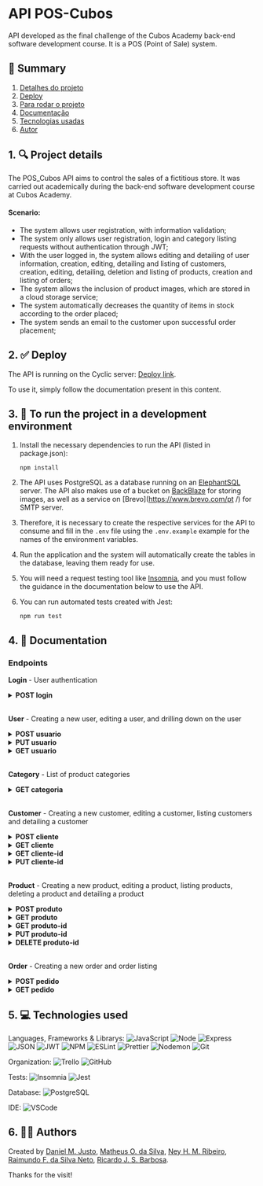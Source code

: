 # API POS-Cubos

API developed as the final challenge of the Cubos Academy back-end software development course. It is a POS (Point of Sale) system.

## 📜 Summary

1. [Detalhes do projeto](https://github.com/ricardobarbosadev/backend-challenge-module-05-sistema-pdv-b2b-ifood-t04#1--project-details)
2. [Deploy](https://github.com/ricardobarbosadev/backend-challenge-module-05-sistema-pdv-b2b-ifood-t04#2--deploy)
3. [Para rodar o projeto](https://github.com/ricardobarbosadev/backend-challenge-module-05-sistema-pdv-b2b-ifood-t04#3--to-run-the-project-in-a-development-environment)
4. [Documentação](https://github.com/ricardobarbosadev/backend-challenge-module-05-sistema-pdv-b2b-ifood-t04#4--documentation)
5. [Tecnologias usadas](https://github.com/ricardobarbosadev/backend-challenge-module-05-sistema-pdv-b2b-ifood-t04#5--technologies-used)
6. [Autor](https://github.com/ricardobarbosadev/backend-challenge-module-05-sistema-pdv-b2b-ifood-t04#6--authors)

## 1. 🔍 Project details

The POS_Cubos API aims to control the sales of a fictitious store. It was carried out academically during the back-end software development course at Cubos Academy.

#### Scenario:

- The system allows user registration, with information validation;
- The system only allows user registration, login and category listing requests without authentication through JWT;
- With the user logged in, the system allows editing and detailing of user information, creation, editing, detailing and listing of customers, creation, editing, detailing, deletion and listing of products, creation and listing of orders;
- The system allows the inclusion of product images, which are stored in a cloud storage service;
- The system automatically decreases the quantity of items in stock according to the order placed;
- The system sends an email to the customer upon successful order placement;

## 2. ✅ Deploy

The API is running on the Cyclic server: [Deploy link](https://neyvelopers.cyclic.app/).

To use it, simply follow the documentation present in this content.

## 3. 🔌 To run the project in a development environment

1. Install the necessary dependencies to run the API (listed in package.json):

   ```
   npm install
   ```

2. The API uses PostgreSQL as a database running on an [ElephantSQL](https://www.elephantsql.com/) server. The API also makes use of a bucket on [BackBlaze](https://www.backblaze.com/) for storing images, as well as a service on [Brevo](https://www.brevo.com/pt /) for SMTP server.

3. Therefore, it is necessary to create the respective services for the API to consume and fill in the `.env` file using the `.env.example` example for the names of the environment variables.

4. Run the application and the system will automatically create the tables in the database, leaving them ready for use.

5. You will need a request testing tool like [Insomnia](https://insomnia.rest/), and you must follow the guidance in the documentation below to use the API.

6. You can run automated tests created with Jest:
   ```
   npm run test
   ```

## 4. 📖 Documentation

### Endpoints

**Login** - User authentication <br/>

<details>
<summary><b>POST login</b></summary>

Log in with a user using `email` and `password`. Returns a JWT token to be used in requests.

**Request**

| **Name** | **Mandatory**   | **Type** | **Description**   |
| :------- | :-------------- | :------- | :---------------- |
| email    | yes             | `string` | User email        |
| senha    | yes             | `string` | User password     |

> **_NOTE:_** No need to send JWT Token via Authorization Header

Requisition Example:

```json
{
  "email": "fulano@email.com",
  "senha": "password"
}
```

**Response**

Success

```json
{
  "type": "Bearer",
  "token": "abcdefghijklmno.abcdefghijklmnopqrstuvwxyz.abcdefghijklmnop"
}
```

`status: 200` <br /><br /> Common errors

```json
{
  "message": "Invalid email and/or password."
}
```

`status: 401`

</details>
<br/>

**User** - Creating a new user, editing a user, and drilling down on the user <br/>

<details>
<summary><b>POST usuario</b></summary>

Create a user to be able to use the API.

**Request**

| **Name** | **Mandatory**   | **Type** | **Description**  |
| :------- | :-------------- | :------- | :--------------- |
| nome     | yes             | `string` | User name        |
| email    | yes             | `string` | User email       |
| senha    | yes             | `string` | User password    |

> **NOTE:_** No need to send JWT Token via Authorization Header.

Request example:

```json
{
  "nome": "Fulano",
  "email": "fulano@email.com",
  "senha": "password"
}
```

**Response**

Success

```json
{
  "id": 1,
  "nome": "Fulano",
  "email": "fulano@email.com"
}
```

`status: 201` <br /><br /> Common errors

```json
{
  "message": "Email already exists."
}
```

`status: 400`

```json
{
  "message": "The password must be at least 6 characters"
}
```

`status: 400`

</details>

<details>
<summary><b>PUT usuario</b></summary>

Edit a user. Only name and email can be edited (or just one of the two).

**Request**

| **Name** | **Mandatory**   | **Type** | **Description**  |
| :------- | :-------------- | :------- | :--------------- |
| nome     | yes             | `string` | User name        |
| email    | yes             | `string` | User email       |
| password | yes             | `string` | User password    |

> **_NOTA:_** It is necessary to send JWT Token via Authorization Header.

Request example:

```json
{
  "nome": "Fulano Editado",
  "email": "fulano.editado@email.com",
  "senha": "password"
}
```

**Response**

Success <br/> `no body returned for response` <br/> `status: 204` <br/><br/> Common errors

```json
{
  "message": "Email already in use"
}
```

`status: 400`

</details>

<details>
<summary><b>GET usuario</b></summary>

Detail a user. The `id` is automatically sent with the token..

**Request**

`It is not necessary to send data in the request`

> **Note:_** It is necessary to send JWT Token via Authorization Header.

**Response**

Success

```json
{
  "id": 1,
  "nome": "Fulano",
  "email": "fulano@email.com"
}
```

`status: 200` <br /> Common Errors

```json
{
  "message": "User not found."
}
```

`status: 404`

</details>
<br/>

**Category** - List of product categories <br/>

<details>
<summary><b>GET categoria</b></summary>

List categories.

**Request**

`It is not necessary to send data in the request`

> **NOTE:_** It is not necessary to send JWT Token via Authorization Header.

**Response**

Success

```json
[
  {
    "id": 1,
    "descricao": "Informática"
  },
  {
    "id": 2,
    "descricao": "Celulares"
  },
  {
    "id": 3,
    "descricao": "Beleza e Perfumaria"
  }
]
```

`status: 200`

Success without return

```json
[]
```

`status: 200` <br/>

</details>
<br/>

**Customer** - Creating a new customer, editing a customer, listing customers and detailing a customer <br/>

<details>
<summary><b>POST cliente</b></summary>

Creating a customer.

**Request**

| **Name** | **Mandatory**   | **Type** | **Description**               |
| :------- | :-------------- | :------- | :---------------------------- |
| nome     | yes             | `string` | User name                     |
| email    | yes             | `string` | User Email                    |
| cpf      | yes             | `string` | User CPF                      |
| cep      | no              | `string` | User's adress  cep            |
| rua      | no              | `string` | User's adress  street         |
| numero   | no              | `string` | User's adress number          |
| bairro   | no              | `string` | User's adress neighborhood    |
| cidade   | no              | `string` | User's adress city            |
| estado   | no              | `string` | User's adress state           |

> **NOTE:_** It is necessary to send JWT Token via Authorization Header.

Request example:

```json
{
  "nome": "Ciclano",
  "email": "ciclano@gmail.com",
  "cpf": "12345678911",
  "cep": "12345678",
  "rua": "Rua 1",
  "numero": "11-A",
  "bairro": "Bairro 1",
  "cidade": "Cidade 1",
  "estado": "Estado 1"
}
```

**Response**

Sucesso

```json
{
  "id": 3,
  "nome": "Ciclano",
  "email": "ciclano@gmail.com",
  "cpf": "12345678911",
  "cep": "12345678",
  "rua": "Rua 1",
  "numero": "11-A",
  "bairro": "Bairro 1",
  "cidade": "Cidade 1",
  "estado": "Estado 1"
}
```

`status: 201` <br /><br /> Common Errors

```json
{
  "message": "Client already exists."
}
```

`status: 400`

</details>

<details>
<summary><b>GET cliente</b></summary>

Listar clientes.

**Request**

`It is not necessary to send data in the request`

> **_NOTA:_** It is necessary to send JWT Token via Authorization Header.

**Response**

Success

```json
[
  {
    "id": 1,
    "nome": "Beltrano",
    "email": "beltrano@email.com",
    "cpf": "12345678910",
    "cep": null,
    "rua": null,
    "numero": null,
    "bairro": null,
    "cidade": null,
    "estado": null
  },
  {
    "id": 2,
    "nome": "Ciclano",
    "email": "ciclano@gmail.com",
    "cpf": "12345678911",
    "cep": "12345678",
    "rua": "Rua 1",
    "numero": "11-A",
    "bairro": "Bairro 1",
    "cidade": "Cidade 1",
    "estado": "Estado 1"
  }
]
```

`status: 200`

Success without return

```json
[]
```

`status: 200` <br/>

</details>

<details>
<summary><b>GET cliente-id</b></summary>

Detail a customer. The `id` must be sent in the url.

**Request**

| **Name** | **Mandatory**   | **Type** | **Description**                  |
| :------- | :-------------- | :------- | :------------------------------- |
| id       | yes             | `number` | **Send via route parameter** |

> **_NOTE:_** It is necessary to send JWT Token via Authorization Header.

**Response**

Success

```json
{
  "id": 2,
  "nome": "Ciclano",
  "email": "ciclano@gmail.com",
  "cpf": "12345678911",
  "cep": "12345678",
  "rua": "Rua 1",
  "numero": "11-A",
  "bairro": "Bairro 1",
  "cidade": "Cidade 1",
  "estado": "Estado 1"
}
```

`status: 200`

Common Errors

```json
{
  "message": "Client not found."
}
```

`status: 404`

</details>

<details>
<summary><b>PUT cliente-id</b></summary>

Change customer data. The `id` must be sent in the url.

**Request**

| **Name** | **Mandatory**   | **Type** | **Description**                  |
| :------- | :-------------- | :------- | :------------------------------- |
| id       | yes             | `number` | **Send via route parameter** |
| nome     | yes             | `string` | User name                        |
| email    | yes             | `string` | Email do User                    |
| cpf      | yes             | `string` | User CPF                         |
| cep      | no              | `string` | User's adress  cep               |
| rua      | no              | `string` | User's adress  street            |
| numero   | no              | `string` | User's adress number             |
| bairro   | no              | `string` | User's adress neighborhood       |
| cidade   | no              | `string` | User's adress city               |
| estado   | no              | `string` | User's adress state              |

> **_NOTA:_** It is necessary to send JWT Token via Authorization Header.

Request example:

```json
{
  "nome": "Ciclano Editado",
  "email": "ciclano.editado@gmail.com",
  "cpf": "12345678911",
  "cep": "12345678",
  "rua": "Rua 1",
  "numero": "11-A",
  "bairro": "Bairro 1",
  "cidade": "Cidade 1",
  "estado": "Estado 1"
}
```

**Response**

Sucesso <br/> `no body returned for response` <br/> `status: 204` <br/><br/>

Common Errors

```json
{
  "message": "Client not found."
}
```

`status: 404`

```json
{
  "message": "Email already exists."
}
```

`status: 400`

```json
{
  "message": "CPF already exists."
}
```

`status: 400`

</details>
<br/>

**Product** - Creating a new product, editing a product, listing products, deleting a product and detailing a product <br/>

<details>
<summary><b>POST produto</b></summary>

Criar um produto.

**Request**

| **Name**           | **Mandatory**   | **Type** | **Description**                |
| :----------------- | :-------------- | :------- | :----------------------------- |
| descricao          | yes             | `string` | Product Description            |
| quantidade_estoque | yes             | `number` | Quantity of items in stock     |
| valor              | yes             | `number` | Product value (in cents)       |
| categoria_id       | yes             | `number` | Product category id            |
| produto_imagem     | no              | `file`   | Product image file             |

> **_NOTE:_** It is necessary to send JWT Token via Authorization Header.

**Response**

Success

```json
{
  "id": 1,
  "descricao": "Teclado",
  "quantidade_estoque": 50,
  "valor": 10000,
  "categoria_id": 1,
  "produto_imagem": "url_da_imagem"
}
```

`status: 201` <br /><br /> Common Errors

```json
{
  "message": "Category not found."
}
```

`status: 404`

```json
{
  "message": "Description already exists."
}
```

`status: 400`

</details>

<details>
<summary><b>GET produto</b></summary>

List products. A query parameter `categoria_id` can be passed to list only products from a specific category..

**Request**

| **Name**     | **Mandatory**   | **Type** | **Description**                           |
| :----------- | :-------------- | :------- | :---------------------------------------- |
| categoria_id | no              | `number` | **Send via query parameter in the route** |

> **_NOTE:_** It is necessary to send JWT Token via Authorization Header.

Request example:

`url/produto?categoria_id=1`

**Response**

Success

```json
[
  {
    "id": 1,
    "descricao": "Teclado X",
    "quantidade_estoque": 25,
    "valor": 10000,
    "categoria_id": 1,
    "produto_imagem": "url/Teclado_X/teclado_x.png"
  },
  {
    "id": 2,
    "descricao": "Teclado Y",
    "quantidade_estoque": 48,
    "valor": 20000,
    "categoria_id": 1,
    "produto_imagem": "url/Teclado_Y/teclado_y.png"
  }
]
```

`status: 200`

Success without return

```json
[]
```

`status: 200` <br/>

</details>

<details>
<summary><b>GET produto-id</b></summary>

Detail a product. The `id` must be sent in the url.

**Request**

| **Nome** | **Mandatory**   | **Type** | **Description**                    |
| :------- | :-------------- | :------- | :------------------------------- |
| id       | yes             | `number` | **Send via route parameter** |

> **_NOTE:_** It is necessary to send JWT Token via Authorization Header.

**Response**

Success

```json
{
  "id": 1,
  "descricao": "Teclado X",
  "quantidade_estoque": 25,
  "valor": 10000,
  "categoria_id": 1
}
```

`status: 200`

Common Errors

```json
{
  "message": "Product not found."
}
```

`status: 404`

</details>

<details>
<summary><b>PUT produto-id</b></summary>

Change product data. The `id` must be sent in the url.

**Request**

| **Name**           | **Mandatory**   | **Type** | **Description**                  |
| :----------------- | :-------------- | :------- | :------------------------------- |
| id                 | yes             | `number` | **Send via route parameter**     |
| descricao          | yes             | `string` | Product Description              |
| quantidade_estoque | yes             | `number` | Quantity of items in stock       |
| valor              | yes             | `number` | Product value (in cents)         |
| categoria_id       | yes             | `number` | Product category id              |
| produto_imagem     | no              | `file`   | Product image file               |

> **_NOTE:_** It is necessary to send JWT Token via Authorization Header.

**Response**

Sucesso <br/> `no body returned for response` <br/> `status: 204` <br/><br/>

Common Errors

```json
{
  "message": "Product not found."
}
```

`status: 404`

```json
{
  "message": "Category not found."
}
```

`status: 404`

```json
{
  "message": "Description already exists."
}
```

`status: 400`

</details>

<details>
<summary><b>DELETE produto-id</b></summary>

Delete a product. The `id` must be sent in the url.

**Request**

| **Name** | **Mandatory**   | **Type** | **Description**                  |
| :------- | :-------------- | :------- | :------------------------------- |
| id       | yes             | `number` | **Send via route parameter**     |

> **_NOTE:_** It is necessary to send JWT Token via Authorization Header.

**Response**

Success
`no body returned for response` <br/> `status: 204` <br/>

Common Errors

```json
{
  "message": "Product not found."
}
```

`status: 404`

```json
{
  "message": "This product is linked to an order."
}
```

`status: 400`

</details>
<br/>

**Order** - Creating a new order and order listing <br/>

<details>
<summary><b>POST pedido</b></summary>

Create a order.

**Request**

| **Name**           | **Mandatory**   | **Type** | **Description**                           |
| :----------------- | :-------------- | :------- | :---------------------------------------- |
| cliente_id         | yes             | `number` | Customer ID                               |
| observacao         | no              | `string` | Note for order                            |
| pedido_produtos    | yes             | `array`  | Array with products related to the order  |
| produto_id         | yes             | `number` | Product ID                                |
| quantidade_produto | yes             | `number` | Quantity of product items                 |

> **_NOTA:_** It is necessary to send JWT Token via Authorization Header.

Request example:

```json
{
  "cliente_id": 1,
  "observacao": "Em caso de ausência recomendo deixar com algum vizinho",
  "pedido_produtos": [
    {
      "produto_id": 1,
      "quantidade_produto": 10
    },
    {
      "produto_id": 2,
      "quantidade_produto": 20
    }
  ]
}
```

**Response**

Success

```json
{
  "pedido": {
    "id": 1,
    "cliente_id": 1,
    "observacao": "Em caso de ausência recomendo deixar com algum vizinho",
    "valor_total": 100000
  },
  "pedido_produtos": [
    {
      "id": 1,
      "pedido_id": 1,
      "produto_id": 1,
      "quantidade_produto": 10,
      "valor_produto": 5000
    },
    {
      "id": 2,
      "pedido_id": 1,
      "produto_id": 2,
      "quantidade_produto": 20,
      "valor_produto": 2500
    }
  ]
}
```

`status: 201` <br /><br /> Common Errors

```json
{
  "message": "Client not found."
}
```

`status: 404`

```json
{
  "message": "Product not found."
}
```

`status: 404`

```json
{
  "message": "Insufficient stock."
}
```

`status: 400`

</details>

<details>
<summary><b>GET pedido</b></summary>

List orders. A query parameter `cliente_id` can be passed to list only orders from a specific client.

**Request**

| **Name**   | **Mandatory**   | **Type** | **Description**                           |
| :--------- | :-------------- | :------- | :---------------------------------------- |
| cliente_id | no              | `number` | **Send via query parameter in the route** |

> **_NOTA:_** It is necessary to send JWT Token via Authorization Header.

Request example:

`url/pedido?cliente_id=1`

**Response**

Success

```json
[
  {
    "pedido": {
      "id": 1,
      "cliente_id": 1,
      "observacao": "Em caso de ausência recomendo deixar com algum vizinho",
      "valor_total": 100000
    },
    "pedido_produtos": [
      {
        "id": 1,
        "pedido_id": 1,
        "produto_id": 1,
        "quantidade_produto": 10,
        "valor_produto": 5000
      },
      {
        "id": 2,
        "pedido_id": 1,
        "produto_id": 2,
        "quantidade_produto": 20,
        "valor_produto": 2500
      }
    ]
  },
  {
    "pedido": {
      "id": 2,
      "cliente_id": 1,
      "observacao": "Em caso de ausência recomendo deixar com algum vizinho",
      "valor_total": 10000
    },
    "pedido_produtos": [
      {
        "id": 3,
        "pedido_id": 2,
        "produto_id": 1,
        "quantidade_produto": 1,
        "valor_produto": 5000
      },
      {
        "id": 4,
        "pedido_id": 2,
        "produto_id": 2,
        "quantidade_produto": 2,
        "valor_produto": 2500
      }
    ]
  }
]
```

`status: 200`

Success without return

```json
[]
```

`status: 200` <br/>

</details>

## 5. 💻 Technologies used

Languages, Frameworks & Librarys:
![JavaScript](https://img.shields.io/badge/JavaScript-323330?style=for-the-badge&logo=javascript&logoColor=F7DF1E) ![Node](https://img.shields.io/badge/Node.js-339933?style=for-the-badge&logo=nodedotjs&logoColor=white) ![Express](https://img.shields.io/badge/Express.js-000000?style=for-the-badge&logo=express&logoColor=white) ![JSON](https://img.shields.io/badge/json-5E5C5C?style=for-the-badge&logo=json&logoColor=white) ![JWT](https://img.shields.io/badge/JWT-000000?style=for-the-badge&logo=JSON%20web%20tokens&logoColor=white) ![NPM](https://img.shields.io/badge/npm-CB3837?style=for-the-badge&logo=npm&logoColor=white) ![ESLint](https://img.shields.io/badge/eslint-3A33D1?style=for-the-badge&logo=eslint&logoColor=white) ![Prettier](https://img.shields.io/badge/prettier-1A2C34?style=for-the-badge&logo=prettier&logoColor=F7BA3E) ![Nodemon](https://img.shields.io/badge/NODEMON-%23323330.svg?style=for-the-badge&logo=nodemon&logoColor=%BBDEAD) ![Git](https://img.shields.io/badge/git-%23F05033.svg?style=for-the-badge&logo=git&logoColor=white)

Organization:
![Trello](https://img.shields.io/badge/Trello-0052CC?style=for-the-badge&logo=trello&logoColor=white) ![GitHub](https://img.shields.io/badge/github-%23121011.svg?style=for-the-badge&logo=github&logoColor=white)

Tests:
![Insomnia](https://img.shields.io/badge/Insomnia-5849be?style=for-the-badge&logo=Insomnia&logoColor=white) ![Jest](https://img.shields.io/badge/Jest-C21325?style=for-the-badge&logo=jest&logoColor=white)

Database:
![PostgreSQL](https://img.shields.io/badge/PostgreSQL-316192?style=for-the-badge&logo=postgresql&logoColor=white)

IDE:
![VSCode](https://img.shields.io/badge/VSCode-0078D4?style=for-the-badge&logo=visual%20studio%20code&logoColor=white)

## 6. 👨‍💻 Authors

Created by [Daniel M. Justo](https://www.linkedin.com/in/danielmjusto/), [Matheus O. da Silva](https://www.linkedin.com/in/matheusdevbackend/), [Ney H. M. Ribeiro](https://www.linkedin.com/in/neyhiwerson/), [Raimundo F. da Silva Neto](https://www.linkedin.com/in/raimundo-ferreira-silva-neto/), [Ricardo J. S. Barbosa](https://www.linkedin.com/in/ricardo-santos-barbosa1/).

Thanks for the visit!
